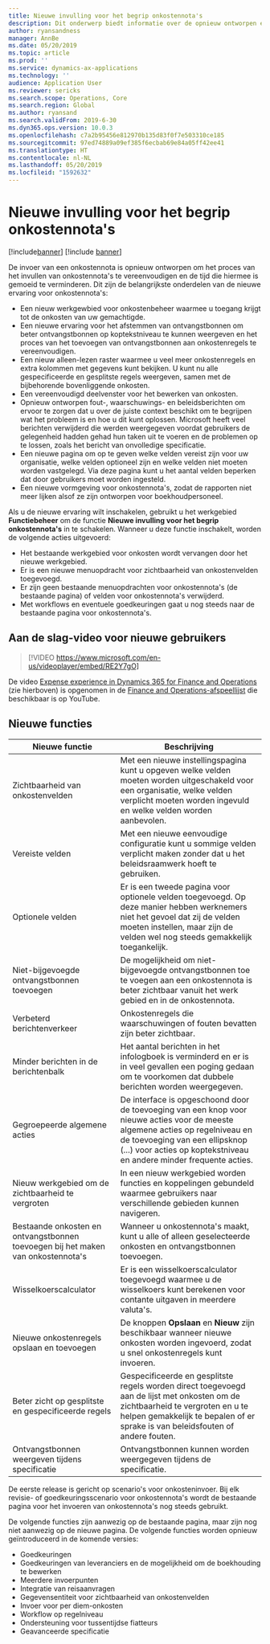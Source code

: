 ```yaml
---
title: Nieuwe invulling voor het begrip onkostennota's
description: Dit onderwerp biedt informatie over de opnieuw ontworpen en compleet herziene ervaring bij het invoeren van onkostennota's in Microsoft Dynamics 365 for Finance and Operations. De nieuwe ervaring vereenvoudigt het proces van het invullen van onkostennota's en vermindert de tijd die hiermee is gemoeid.
author: ryansandness
manager: AnnBe
ms.date: 05/20/2019
ms.topic: article
ms.prod: ''
ms.service: dynamics-ax-applications
ms.technology: ''
audience: Application User
ms.reviewer: sericks
ms.search.scope: Operations, Core
ms.search.region: Global
ms.author: ryansand
ms.search.validFrom: 2019-6-30
ms.dyn365.ops.version: 10.0.3
ms.openlocfilehash: c7a2b95456e812970b135d83f0f7e503310ce185
ms.sourcegitcommit: 97ed74889a09ef385f6ecbab69e84a05ff42ee41
ms.translationtype: HT
ms.contentlocale: nl-NL
ms.lasthandoff: 05/20/2019
ms.locfileid: "1592632"
---
```

# <a name="expense-reports-reimagined"></a>Nieuwe invulling voor het begrip onkostennota's

[!include[banner](../includes/banner.md)]
[!include [banner](../includes/preview-banner.md)]

De invoer van een onkostennota is opnieuw ontworpen om het proces van het invullen van onkostennota's te vereenvoudigen en de tijd die hiermee is gemoeid te verminderen. Dit zijn de belangrijkste onderdelen van de nieuwe ervaring voor onkostennota's:

- Een nieuw werkgewbied voor onkostenbeheer waarmee u toegang krijgt tot de onkosten van uw gemachtigde.
- Een nieuwe ervaring voor het afstemmen van ontvangstbonnen om beter ontvangstbonnen op koptekstniveau te kunnen weergeven en het proces van het toevoegen van ontvangstbonnen aan onkostenregels te vereenvoudigen.
- Een nieuw alleen-lezen raster waarmee u veel meer onkostenregels en extra kolommen met gegevens kunt bekijken. U kunt nu alle gespecificeerde en gesplitste regels weergeven, samen met de bijbehorende bovenliggende onkosten.
- Een vereenvoudigd deelvenster voor het bewerken van onkosten.
- Opnieuw ontworpen fout-, waarschuwings- en beleidsberichten om ervoor te zorgen dat u over de juiste context beschikt om te begrijpen wat het probleem is en hoe u dit kunt oplossen. Microsoft heeft veel berichten verwijderd die werden weergegeven voordat gebruikers de gelegenheid hadden gehad hun taken uit te voeren en de problemen op te lossen, zoals het bericht van onvolledige specificatie.
- Een nieuwe pagina om op te geven welke velden vereist zijn voor uw organisatie, welke velden optioneel zijn en welke velden niet moeten worden vastgelegd. Via deze pagina kunt u het aantal velden beperken dat door gebruikers moet worden ingesteld.
- Een nieuwe vormgeving voor onkostennota's, zodat de rapporten niet meer lijken alsof ze zijn ontworpen voor boekhoudpersoneel.

Als u de nieuwe ervaring wilt inschakelen, gebruikt u het werkgebied **Functiebeheer** om de functie **Nieuwe invulling voor het begrip onkostennota's** in te schakelen. Wanneer u deze functie inschakelt, worden de volgende acties uitgevoerd:

- Het bestaande werkgebied voor onkosten wordt vervangen door het nieuwe werkgebied.
- Er is een nieuwe menuopdracht voor zichtbaarheid van onkostenvelden toegevoegd.
- Er zijn geen bestaande menuopdrachten voor onkostennota's (de bestaande pagina) of velden voor onkostennota's verwijderd.
- Met workflows en eventuele goedkeuringen gaat u nog steeds naar de bestaande pagina voor onkostennota's.

## <a name="getting-started-video-for-new-users"></a>Aan de slag-video voor nieuwe gebruikers

> [!VIDEO https://www.microsoft.com/en-us/videoplayer/embed/RE2Y7gO]

De video [Expense experience in Dynamics 365 for Finance and Operations](https://youtu.be/Ocy-MsTvEE0) (zie hierboven) is opgenomen in de [Finance and Operations-afspeellijst](https://www.youtube.com/playlist?list=PLcakwueIHoT_SYfIaPGoOhloFoCXiUSyW) die beschikbaar is op YouTube.

## <a name="new-features"></a>Nieuwe functies

| Nieuwe functie | Beschrijving |
|---|----|
| Zichtbaarheid van onkostenvelden | Met een nieuwe instellingspagina kunt u opgeven welke velden moeten worden uitgeschakeld voor een organisatie, welke velden verplicht moeten worden ingevuld en welke velden worden aanbevolen. |
| Vereiste velden | Met een nieuwe eenvoudige configuratie kunt u sommige velden verplicht maken zonder dat u het beleidsraamwerk hoeft te gebruiken. |
| Optionele velden | Er is een tweede pagina voor optionele velden toegevoegd. Op deze manier hebben werknemers niet het gevoel dat zij de velden moeten instellen, maar zijn de velden wel nog steeds gemakkelijk toegankelijk. |
| Niet-bijgevoegde ontvangstbonnen toevoegen | De mogelijkheid om niet-bijgevoegde ontvangstbonnen toe te voegen aan een onkostennota is beter zichtbaar vanuit het werk gebied en in de onkostennota. |
| Verbeterd berichtenverkeer | Onkostenregels die waarschuwingen of fouten bevatten zijn beter zichtbaar. |
| Minder berichten in de berichtenbalk| Het aantal berichten in het infologboek is verminderd en er is in veel gevallen een poging gedaan om te voorkomen dat dubbele berichten worden weergegeven. |
| Gegroepeerde algemene acties | De interface is opgeschoond door de toevoeging van een knop voor nieuwe acties voor de meeste algemene acties op regelniveau en de toevoeging van een ellipsknop (...) voor acties op koptekstniveau en andere minder frequente acties. |
| Nieuw werkgebied om de zichtbaarheid te vergroten | In een nieuw werkgebied worden functies en koppelingen gebundeld waarmee gebruikers naar verschillende gebieden kunnen navigeren. |
| Bestaande onkosten en ontvangstbonnen toevoegen bij het maken van onkostennota's | Wanneer u onkostennota's maakt, kunt u alle of alleen geselecteerde onkosten en ontvangstbonnen toevoegen. |
| Wisselkoerscalculator | Er is een wisselkoerscalculator toegevoegd waarmee u de wisselkoers kunt berekenen voor contante uitgaven in meerdere valuta's. |
| Nieuwe onkostenregels opslaan en toevoegen | De knoppen **Opslaan** en **Nieuw** zijn beschikbaar wanneer nieuwe onkosten worden ingevoerd, zodat u snel onkostenregels kunt invoeren. |
| Beter zicht op gesplitste en gespecificeerde regels | Gespecificeerde en gesplitste regels worden direct toegevoegd aan de lijst met onkosten om de zichtbaarheid te vergroten en u te helpen gemakkelijk te bepalen of er sprake is van beleidsfouten of andere fouten. |
| Ontvangstbonnen weergeven tijdens specificatie | Ontvangstbonnen kunnen worden weergegeven tijdens de specificatie. |

De eerste release is gericht op scenario's voor onkosteninvoer. Bij elk revisie- of goedkeuringsscenario voor onkostennota's wordt de bestaande pagina voor het invoeren van onkostennota's nog steeds gebruikt.

De volgende functies zijn aanwezig op de bestaande pagina, maar zijn nog niet aanwezig op de nieuwe pagina. De volgende functies worden opnieuw geïntroduceerd in de komende versies:

- Goedkeuringen
- Goedkeuringen van leveranciers en de mogelijkheid om de boekhouding te bewerken
- Meerdere invoerpunten
- Integratie van reisaanvragen
- Gegevensentiteit voor zichtbaarheid van onkostenvelden
- Invoer voor per diem-onkosten
- Workflow op regelniveau
- Ondersteuning voor tussentijdse fiatteurs
- Geavanceerde specificatie
